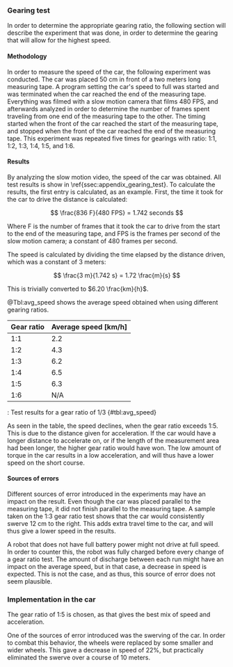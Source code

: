 ### Gearing test
In order to determine the appropriate gearing ratio, the following section will describe the experiment that was done, in order to determine the gearing that will allow for the highest speed.

#### Methodology
In order to measure the speed of the car, the following experiment was conducted.
The car was placed 50 cm in front of a two meters long measuring tape. A program setting the car's speed to full was started and was terminated when the car reached the end of the measuring tape.
Everything was filmed with a slow motion camera that films 480 FPS, and afterwards analyzed in order to determine the number of frames spent traveling from one end of the measuring tape to the other.
The timing started when the front of the car reached the start of the measuring tape, and stopped when the front of the car reached the end of the measuring tape.
This experiment was repeated five times for gearings with ratio: 1:1, 1:2, 1:3, 1:4, 1:5, and 1:6.

#### Results
By analyzing the slow motion video, the speed of the car was obtained. All test results is show in \ref{ssec:appendix_gearing_test}.
To calculate the results, the first entry is calculated, as an example.
First, the time it took for the car to drive the distance is calculated:

$$ \frac{836 F}{480 FPS} = 1.742 seconds $$

Where F is the number of frames that it took the car to drive from the start to the end of the measuring tape, and FPS is the frames per second of the slow motion camera; a constant of 480 frames per second.

The speed is calculated by dividing the time elapsed by the distance driven, which was a constant of 3 meters:

$$ \frac{3 m}{1.742 s} = 1.72 \frac{m}{s} $$

This is trivially converted to $6.20 \frac{km}{h}$.

@Tbl:avg_speed shows the average speed obtained when using different gearing ratios.

| Gear ratio | Average speed [km/h] |
| ---------- | -------------------------------- |
| 1:1        | 2.2                              |
| 1:2        | 4.3                              |
| 1:3        | 6.2                              |
| 1:4        | 6.5                              |
| 1:5        | 6.3                              |
| 1:6        | N/A                              |

: Test results for a gear ratio of 1/3 {#tbl:avg_speed}

As seen in the table, the speed declines, when the gear ratio exceeds 1:5.
This is due to the distance given for acceleration.
If the car would have a longer distance to accelerate on, or if the length of the measurement area had been longer, the higher gear ratio would have won.
The low amount of torque in the car results in a low acceleration, and will thus have a lower speed on the short course.

#### Sources of errors
Different sources of error introduced in the experiments may have an impact on the result.
Even though the car was placed parallel to the measuring tape, it did not finish parallel to the measuring tape.
A sample taken on the 1:3 gear ratio test shows that the car would consistently swerve 12 cm to the right.
This adds extra travel time to the car, and will thus give a lower speed in the results.

A robot that does not have full battery power might not drive at full speed.
In order to counter this, the robot was fully charged before every change of a gear ratio test.
The amount of discharge between each run might have an impact on the average speed, but in that case, a decrease in speed is expected.
This is not the case, and as thus, this source of error does not seem plausible.

### Implementation in the car
The gear ratio of 1:5 is chosen, as that gives the best mix of speed and acceleration.

One of the sources of error introduced was the swerving of the car.
In order to combat this behavior, the wheels were replaced by some smaller and wider wheels.
This gave a decrease in speed of 22%, but practically eliminated the swerve over a course of 10 meters.
